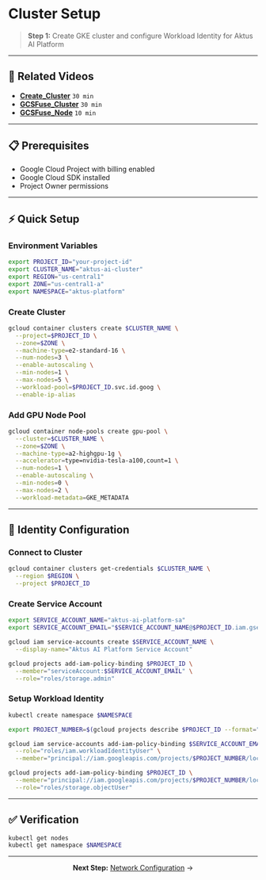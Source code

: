 # Cluster Setup
> **Step 1:** Create GKE cluster and configure Workload Identity for Aktus AI Platform

---

## 🎥 Related Videos
- **[Create_Cluster](https://drive.google.com/file/d/1jN72wLWiD_R-nyb-ry0W6oLpD9LY16Rv/view?usp=sharing)** `30 min`
- **[GCSFuse_Cluster](https://drive.google.com/file/d/19wrUxLJXTvxQqUjrmbE3bfO3EHhNuvZh/view?usp=sharing)** `30 min`
- **[GCSFuse_Node](https://drive.google.com/file/d/1z2T3Al1JHzTSJB_VwrAz7C1XL636UfQw/view?usp=sharing)** `10 min`

---

## 📋 Prerequisites

- Google Cloud Project with billing enabled
- Google Cloud SDK installed
- Project Owner permissions

---

## ⚡ Quick Setup

### Environment Variables
```bash
export PROJECT_ID="your-project-id"
export CLUSTER_NAME="aktus-ai-cluster"
export REGION="us-central1"
export ZONE="us-central1-a"
export NAMESPACE="aktus-platform"
```

### Create Cluster
```bash
gcloud container clusters create $CLUSTER_NAME \
  --project=$PROJECT_ID \
  --zone=$ZONE \
  --machine-type=e2-standard-16 \
  --num-nodes=3 \
  --enable-autoscaling \
  --min-nodes=1 \
  --max-nodes=5 \
  --workload-pool=$PROJECT_ID.svc.id.goog \
  --enable-ip-alias
```

### Add GPU Node Pool
```bash
gcloud container node-pools create gpu-pool \
  --cluster=$CLUSTER_NAME \
  --zone=$ZONE \
  --machine-type=a2-highgpu-1g \
  --accelerator=type=nvidia-tesla-a100,count=1 \
  --num-nodes=1 \
  --enable-autoscaling \
  --min-nodes=0 \
  --max-nodes=2 \
  --workload-metadata=GKE_METADATA
```

---

## 🔐 Identity Configuration

### Connect to Cluster
```bash
gcloud container clusters get-credentials $CLUSTER_NAME \
  --region $REGION \
  --project $PROJECT_ID
```

### Create Service Account
```bash
export SERVICE_ACCOUNT_NAME="aktus-ai-platform-sa"
export SERVICE_ACCOUNT_EMAIL="$SERVICE_ACCOUNT_NAME@$PROJECT_ID.iam.gserviceaccount.com"

gcloud iam service-accounts create $SERVICE_ACCOUNT_NAME \
  --display-name="Aktus AI Platform Service Account"

gcloud projects add-iam-policy-binding $PROJECT_ID \
  --member="serviceAccount:$SERVICE_ACCOUNT_EMAIL" \
  --role="roles/storage.admin"
```

### Setup Workload Identity
```bash
kubectl create namespace $NAMESPACE

export PROJECT_NUMBER=$(gcloud projects describe $PROJECT_ID --format="value(projectNumber)")

gcloud iam service-accounts add-iam-policy-binding $SERVICE_ACCOUNT_EMAIL \
  --role="roles/iam.workloadIdentityUser" \
  --member="principal://iam.googleapis.com/projects/$PROJECT_NUMBER/locations/global/workloadIdentityPools/$PROJECT_ID.svc.id.goog/subject/ns/$NAMESPACE/sa/aktus-ai-platform-marketplace-serviceaccount"

gcloud projects add-iam-policy-binding $PROJECT_ID \
  --member="principal://iam.googleapis.com/projects/$PROJECT_NUMBER/locations/global/workloadIdentityPools/$PROJECT_ID.svc.id.goog/subject/ns/$NAMESPACE/sa/aktus-ai-platform-marketplace-serviceaccount" \
  --role="roles/storage.objectUser"
```

---

## ✅ Verification

```bash
kubectl get nodes
kubectl get namespace $NAMESPACE
```

---

<div align="center">

**Next Step:** [Network Configuration](network-configuration.md) →

</div>
